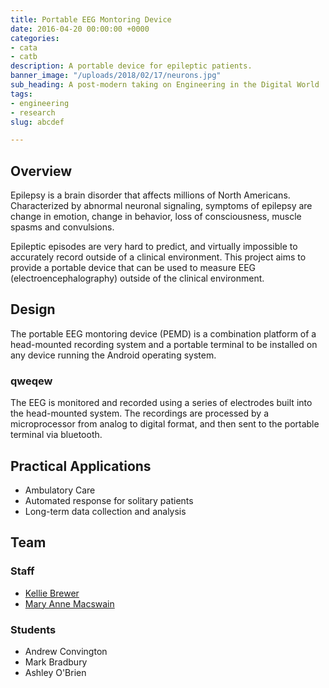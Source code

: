 ```yaml
---
title: Portable EEG Montoring Device
date: 2016-04-20 00:00:00 +0000
categories:
- cata
- catb
description: A portable device for epileptic patients.
banner_image: "/uploads/2018/02/17/neurons.jpg"
sub_heading: A post-modern taking on Engineering in the Digital World
tags:
- engineering
- research
slug: abcdef

---
```

## Overview

Epilepsy is a brain disorder that affects millions of North Americans. Characterized by abnormal neuronal signaling, symptoms of epilepsy are change in emotion, change in behavior, loss of consciousness, muscle spasms and convulsions.

Epileptic episodes are very hard to predict, and virtually impossible to accurately record outside of a clinical environment. This project aims to provide a portable device that can be used to measure EEG (electroencephalography) outside of the clinical environment.

## Design

The portable EEG montoring device (PEMD) is a combination platform of a head-mounted recording system and a portable terminal to be installed on any device running the Android operating system.

### qweqew

The EEG is monitored and recorded using a series of electrodes built into the head-mounted system. The recordings are processed by a microprocessor from analog to digital format, and then sent to the portable terminal via bluetooth.

## Practical Applications

* Ambulatory Care
* Automated response for solitary patients
* Long-term data collection and analysis

## Team

### Staff

* [Kellie Brewer](/belkirk-jekyll-demo/about/kellie-brewer/)
* [Mary Anne Macswain](/belkirk-jekyll-demo/about/mary-ann-macswain/)

### Students

* Andrew Convington
* Mark Bradbury
* Ashley O'Brien